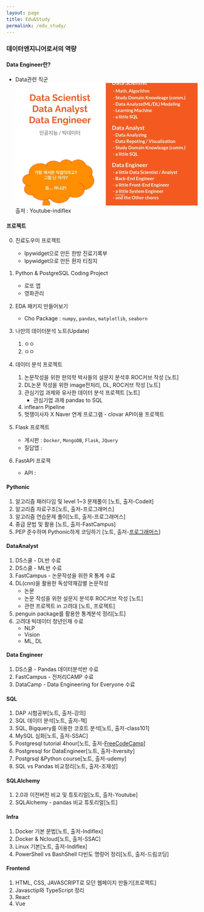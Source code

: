 ```yaml
---
layout: page
title: Edu&Study
permalink: /edu_study/
---
```


### 데이터엔지니어로서의 역량

#### Data Engineer란?

- Data관련 직군
  ![](https://raw.githubusercontent.com/is3js/screenshots/main/image-20210814231919112.png)
  출저 : Youtube-indiflex

#### 프로젝트
0. 진료도우미 프로젝트
   - Ipywidget으로 만든 한방 진료기록부 
   - Ipywidget으로 만든 환자 티칭지

1. Python & PostgreSQL Coding Project

   - 로또 앱
   - 영화관리

2. EDA 패키지 만들어보기

   - Cho Package : `numpy`, `pandas`, `matplotlib`, `seaborn`

3. 나만의 데이터분석 노트(Update)

   1. ㅇㅇ
   2. ㅇㅇ

4. 데이터 분석 프로젝트

   1. 논문작성을 위한 한의학 박사들의 설문지 분석후 ROC커브 작성 [노트]
   2. DL논문 작성을 위한 image전처리, DL, ROC커브 작성 [노트]
   3. 관심기업 과제와 유사한 데이터 분석 프로젝트 [노트]
      - 관심기업 과제 pandas to SQL
   4. inflearn Pipeline
   5. 멋쟁이사자 X Naver 연계 프로그램 - clovar API이용 프로젝트

5. Flask 프로젝트
   - 게시판 : `Docker`, `MongoDB`, `Flask`, `JQuery`
   - 질답앱 :
6. FastAPI 프로젝
   - API :

#### Pythonic

1. 알고리즘 패러다임 및 level 1~3 문제풀이 [노트, 출저-Codeit]
2. 알고리즘 자료구조[노트, 출저-프로그래머스]
3. 알고리즘 연습문제 풀이[노트, 출저-프로그래머스]
4. 중급 문법 및 활용 [노트, 출저-FastCampus]
5. PEP 준수하며 Pythonic하게 코딩하기 [노트, 출저-[프로그래머스](https://programmers.co.kr/learn/courses/4008)]

#### DataAnalyst

1. DS스쿨 - DL반 수료
2. DS스쿨 - ML반 수료
3. FastCampus - 논문작성을 위한 R 통계 수료
4. DL(cnn)을 활용한 독성약재감별 논문작성
   - 논문
   - 논문 작성을 위한 설문지 분석후 ROC커브 작성 [노트]
   - 관련 프로젝트 in 고려대 [노트, 프로젝트]
5. penguin package를 활용한 통계분석 정리[노트]
6. 고려대 빅데이터 청년인재 수료
   - NLP
   - Vision
   - ML, DL

#### Data Engineer

1. DS스쿨 - Pandas 데이터분석반 수료
2. FastCampus - 전처리CAMP 수료
3. DataCamp - Data Engineering for Everyone 수료

#### SQL

1. DAP 시험공부[노트, 출저-강의]
2. SQL 데이터 분석[노트, 출저-책]
3. SQL, Bigquery를 이용한 코호트 분석[노트, 출저-class101]
4. MySQL 심화[노트, 출저-SSAC]
5. Postgresql tutorial 4hour[노트, 출저-[FreeCodeCamp](https://www.youtube.com/watch?v=qw--VYLpxG4&feature=youtu.be)]
6. Postgresql for DataEngineer[노트, 출저-itversity]
7. Postgrsql &Python course[노트, 출저-udemy]
8. SQL vs Pandas 비교정리[노트, 출저-조재성]

#### SQLAlchemy

1. 2.0과 이전버전 비교 및 튜토리얼[노트, 출저-Youtube]
2. SQLAlchemy - pandas 비교 튜토리얼[노트]

#### Infra

1. Docker 기본 문법[노트, 출저-Indiflex]
2. Docker & Ncloud[노트, 출저-SSAC]
3. Linux 기본[노트, 출저-Indiflex]
4. PowerShell vs BashShell 다빈도 명렁어 정리[노트, 출저-드림코딩]

#### Frontend

1. HTML, CSS, JAVASCRIPT로 모던 웹페이지 만들기[프로젝트]
2. Javasctip와 TypeScript 정리
3. React
4. Vue
